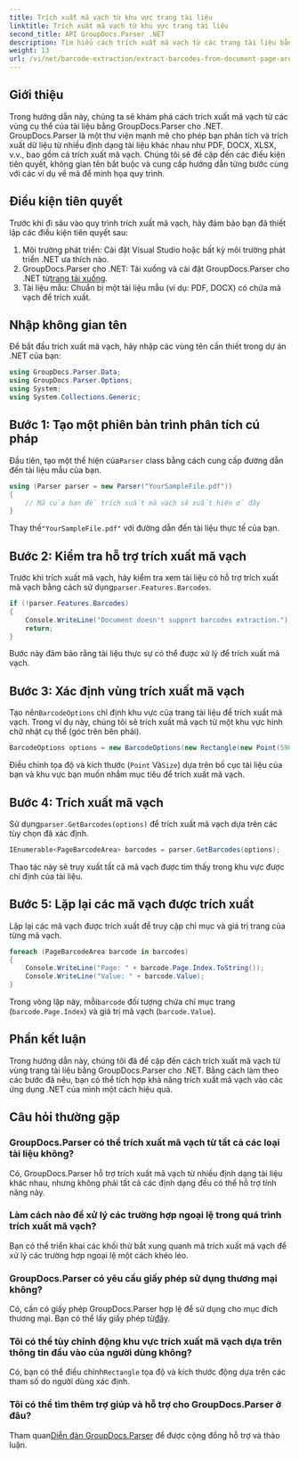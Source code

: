```yaml
---
title: Trích xuất mã vạch từ khu vực trang tài liệu
linktitle: Trích xuất mã vạch từ khu vực trang tài liệu
second_title: API GroupDocs.Parser .NET
description: Tìm hiểu cách trích xuất mã vạch từ các trang tài liệu bằng GroupDocs.Parser cho .NET. Nâng cao khả năng xử lý tài liệu của bạn với hướng dẫn từng bước này.
weight: 13
url: /vi/net/barcode-extraction/extract-barcodes-from-document-page-area/
---
```

## Giới thiệu
Trong hướng dẫn này, chúng ta sẽ khám phá cách trích xuất mã vạch từ các vùng cụ thể của tài liệu bằng GroupDocs.Parser cho .NET. GroupDocs.Parser là một thư viện mạnh mẽ cho phép bạn phân tích và trích xuất dữ liệu từ nhiều định dạng tài liệu khác nhau như PDF, DOCX, XLSX, v.v., bao gồm cả trích xuất mã vạch. Chúng tôi sẽ đề cập đến các điều kiện tiên quyết, không gian tên bắt buộc và cung cấp hướng dẫn từng bước cùng với các ví dụ về mã để minh họa quy trình.
## Điều kiện tiên quyết
Trước khi đi sâu vào quy trình trích xuất mã vạch, hãy đảm bảo bạn đã thiết lập các điều kiện tiên quyết sau:
1. Môi trường phát triển: Cài đặt Visual Studio hoặc bất kỳ môi trường phát triển .NET ưa thích nào.
2.  GroupDocs.Parser cho .NET: Tải xuống và cài đặt GroupDocs.Parser cho .NET từ[trang tải xuống](https://releases.groupdocs.com/parser/net/).
3. Tài liệu mẫu: Chuẩn bị một tài liệu mẫu (ví dụ: PDF, DOCX) có chứa mã vạch để trích xuất.

## Nhập không gian tên
Để bắt đầu trích xuất mã vạch, hãy nhập các vùng tên cần thiết trong dự án .NET của bạn:
```csharp
using GroupDocs.Parser.Data;
using GroupDocs.Parser.Options;
using System;
using System.Collections.Generic;
```
## Bước 1: Tạo một phiên bản trình phân tích cú pháp
 Đầu tiên, tạo một thể hiện của`Parser` class bằng cách cung cấp đường dẫn đến tài liệu mẫu của bạn.
```csharp
using (Parser parser = new Parser("YourSampleFile.pdf"))
{
    // Mã của bạn để trích xuất mã vạch sẽ xuất hiện ở đây
}
```
 Thay thế`"YourSampleFile.pdf"` với đường dẫn đến tài liệu thực tế của bạn.
## Bước 2: Kiểm tra hỗ trợ trích xuất mã vạch
 Trước khi trích xuất mã vạch, hãy kiểm tra xem tài liệu có hỗ trợ trích xuất mã vạch bằng cách sử dụng`parser.Features.Barcodes`.
```csharp
if (!parser.Features.Barcodes)
{
    Console.WriteLine("Document doesn't support barcodes extraction.");
    return;
}
```
Bước này đảm bảo rằng tài liệu thực sự có thể được xử lý để trích xuất mã vạch.
## Bước 3: Xác định vùng trích xuất mã vạch
 Tạo nên`BarcodeOptions` chỉ định khu vực của trang tài liệu để trích xuất mã vạch. Trong ví dụ này, chúng tôi sẽ trích xuất mã vạch từ một khu vực hình chữ nhật cụ thể (góc trên bên phải).
```csharp
BarcodeOptions options = new BarcodeOptions(new Rectangle(new Point(590, 80), new Size(150, 150)));
```
Điều chỉnh tọa độ và kích thước (`Point` Và`Size`) dựa trên bố cục tài liệu của bạn và khu vực bạn muốn nhắm mục tiêu để trích xuất mã vạch.
## Bước 4: Trích xuất mã vạch
 Sử dụng`parser.GetBarcodes(options)` để trích xuất mã vạch dựa trên các tùy chọn đã xác định.
```csharp
IEnumerable<PageBarcodeArea> barcodes = parser.GetBarcodes(options);
```
Thao tác này sẽ truy xuất tất cả mã vạch được tìm thấy trong khu vực được chỉ định của tài liệu.
## Bước 5: Lặp lại các mã vạch được trích xuất
Lặp lại các mã vạch được trích xuất để truy cập chỉ mục và giá trị trang của từng mã vạch.
```csharp
foreach (PageBarcodeArea barcode in barcodes)
{
    Console.WriteLine("Page: " + barcode.Page.Index.ToString());
    Console.WriteLine("Value: " + barcode.Value);
}
```
 Trong vòng lặp này, mỗi`barcode` đối tượng chứa chỉ mục trang (`barcode.Page.Index`) và giá trị mã vạch (`barcode.Value`).

## Phần kết luận
Trong hướng dẫn này, chúng tôi đã đề cập đến cách trích xuất mã vạch từ vùng trang tài liệu bằng GroupDocs.Parser cho .NET. Bằng cách làm theo các bước đã nêu, bạn có thể tích hợp khả năng trích xuất mã vạch vào các ứng dụng .NET của mình một cách hiệu quả.

## Câu hỏi thường gặp
### GroupDocs.Parser có thể trích xuất mã vạch từ tất cả các loại tài liệu không?
Có, GroupDocs.Parser hỗ trợ trích xuất mã vạch từ nhiều định dạng tài liệu khác nhau, nhưng không phải tất cả các định dạng đều có thể hỗ trợ tính năng này.
### Làm cách nào để xử lý các trường hợp ngoại lệ trong quá trình trích xuất mã vạch?
Bạn có thể triển khai các khối thử bắt xung quanh mã trích xuất mã vạch để xử lý các trường hợp ngoại lệ một cách khéo léo.
### GroupDocs.Parser có yêu cầu giấy phép sử dụng thương mại không?
Có, cần có giấy phép GroupDocs.Parser hợp lệ để sử dụng cho mục đích thương mại. Bạn có thể lấy giấy phép từ[đây](https://purchase.groupdocs.com/buy).
### Tôi có thể tùy chỉnh động khu vực trích xuất mã vạch dựa trên thông tin đầu vào của người dùng không?
 Có, bạn có thể điều chỉnh`Rectangle` tọa độ và kích thước động dựa trên các tham số do người dùng xác định.
### Tôi có thể tìm thêm trợ giúp và hỗ trợ cho GroupDocs.Parser ở đâu?
 Tham quan[Diễn đàn GroupDocs.Parser](https://forum.groupdocs.com/c/parser/17) để được cộng đồng hỗ trợ và thảo luận.